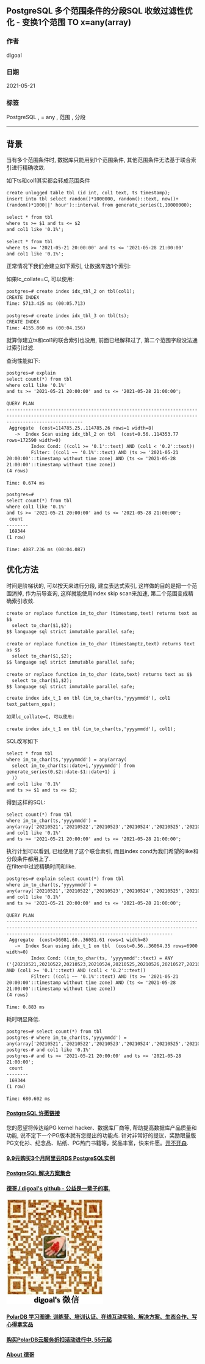 ## PostgreSQL 多个范围条件的分段SQL 收敛过滤性优化 - 变换1个范围 TO x=any(array)   
  
### 作者  
digoal  
  
### 日期  
2021-05-21   
  
### 标签  
PostgreSQL , = any , 范围 , 分段   
  
----  
  
## 背景  
当有多个范围条件时, 数据库只能用到1个范围条件, 其他范围条件无法基于联合索引进行精确收敛.    
  
如下ts和col1其实都会转成范围条件  
  
```  
create unlogged table tbl (id int, col1 text, ts timestamp);  
insert into tbl select random()*1000000, random()::text, now()+(random()*1000||' hour')::interval from generate_series(1,10000000);  
  
select * from tbl   
where ts >= $1 and ts <= $2   
and col1 like '0.1%';   
  
select * from tbl   
where ts >= '2021-05-21 20:00:00' and ts <= '2021-05-28 21:00:00'  
and col1 like '0.1%';   
```  
  
正常情况下我们会建立如下索引, 让数据库选1个索引:  
  
如果lc_collate=C, 可以使用:   
  
```  
postgres=# create index idx_tbl_2 on tbl(col1);  
CREATE INDEX  
Time: 5713.425 ms (00:05.713)  
  
postgres=# create index idx_tbl_3 on tbl(ts);  
CREATE INDEX  
Time: 4155.860 ms (00:04.156)  
```  
  
就算你建立ts和col1的联合索引也没用, 前面已经解释过了, 第二个范围字段没法通过索引过滤.  
  
查询性能如下:  
  
```  
postgres=# explain                                                                                                                                                                                        select count(*) from tbl                                                                                                                                                                                  where col1 like '0.1%'                                                                                                                                                                                    and ts >= '2021-05-21 20:00:00' and ts <= '2021-05-28 21:00:00';  
                                                                               QUERY PLAN                                                                                 
------------------------------------------------------------------------------------------------------------------------------------------------------------------------  
 Aggregate  (cost=114785.25..114785.26 rows=1 width=8)  
   ->  Index Scan using idx_tbl_2 on tbl  (cost=0.56..114353.77 rows=172590 width=0)  
         Index Cond: ((col1 >= '0.1'::text) AND (col1 < '0.2'::text))  
         Filter: ((col1 ~~ '0.1%'::text) AND (ts >= '2021-05-21 20:00:00'::timestamp without time zone) AND (ts <= '2021-05-28 21:00:00'::timestamp without time zone))  
(4 rows)  
  
Time: 0.674 ms  
```  
  
```  
postgres=#                                                                                                                                                                                                select count(*) from tbl                                                                                                                                                                                  where col1 like '0.1%'                                                                                                                                                                                    and ts >= '2021-05-21 20:00:00' and ts <= '2021-05-28 21:00:00';  
 count    
--------  
 169344  
(1 row)  
  
Time: 4087.236 ms (00:04.087)  
```  
  
## 优化方法  
  
时间是阶梯状的, 可以按天来进行分段, 建立表达式索引, 这样做的目的是把一个范围消掉, 作为前导查询, 这样就能使用index skip scan来加速, 第二个范围变成精确索引收敛.    
  
  
```  
create or replace function im_to_char (timestamp,text) returns text as $$  
  select to_char($1,$2);  
$$ language sql strict immutable parallel safe;  
  
create or replace function im_to_char (timestamptz,text) returns text as $$  
  select to_char($1,$2);  
$$ language sql strict immutable parallel safe;  
  
create or replace function im_to_char (date,text) returns text as $$  
  select to_char($1,$2);  
$$ language sql strict immutable parallel safe;  
```  
  
```  
create index idx_t_1 on tbl (im_to_char(ts,'yyyymmdd'), col1 text_pattern_ops);   
  
如果lc_collate=C, 可以使用:   
  
create index idx_t_1 on tbl (im_to_char(ts,'yyyymmdd'), col1);   
```  
  
SQL改写如下  
  
```  
select * from tbl   
where im_to_char(ts,'yyyymmdd') = any(array(  
  select im_to_char(ts::date+i,'yyyymmdd') from generate_series(0,$2::date-$1::date+1) i  
  ))  
and col1 like '0.1%'  
and ts >= $1 and ts <= $2;  
```  
  
得到这样的SQL:  
  
```  
select count(*) from tbl   
where im_to_char(ts,'yyyymmdd') = any(array['20210521','20210522','20210523','20210524','20210525','20210526','20210527','20210528'])  
and col1 like '0.1%'  
and ts >= '2021-05-21 20:00:00' and ts <= '2021-05-28 21:00:00';  
```  
  
执行计划可以看到, 已经使用了这个联合索引, 而且index cond为我们希望的like和分段条件都用上了.  
在filter中过滤精确时间和like.   
  
```  
postgres=# explain select count(*) from tbl                                                                                                                                                               where im_to_char(ts,'yyyymmdd') = any(array['20210521','20210522','20210523','20210524','20210525','20210526','20210527','20210528'])                                                                     and col1 like '0.1%'                                                                                                                                                                                      and ts >= '2021-05-21 20:00:00' and ts <= '2021-05-28 21:00:00';  
                                                                                               QUERY PLAN                                                                                                  
---------------------------------------------------------------------------------------------------------------------------------------------------------------------------------------------------------  
 Aggregate  (cost=36081.60..36081.61 rows=1 width=8)  
   ->  Index Scan using idx_t_1 on tbl  (cost=0.56..36064.35 rows=6900 width=0)  
         Index Cond: ((im_to_char(ts, 'yyyymmdd'::text) = ANY ('{20210521,20210522,20210523,20210524,20210525,20210526,20210527,20210528}'::text[])) AND (col1 >= '0.1'::text) AND (col1 < '0.2'::text))  
         Filter: ((col1 ~~ '0.1%'::text) AND (ts >= '2021-05-21 20:00:00'::timestamp without time zone) AND (ts <= '2021-05-28 21:00:00'::timestamp without time zone))  
(4 rows)  
  
Time: 0.883 ms  
```  
  
耗时明显降低.  
  
```  
postgres=# select count(*) from tbl   
postgres-# where im_to_char(ts,'yyyymmdd') = any(array['20210521','20210522','20210523','20210524','20210525','20210526','20210527','20210528'])  
postgres-# and col1 like '0.1%'  
postgres-# and ts >= '2021-05-21 20:00:00' and ts <= '2021-05-28 21:00:00';  
 count    
--------  
 169344  
(1 row)  
  
Time: 680.602 ms  
```  
    
  
#### [PostgreSQL 许愿链接](https://github.com/digoal/blog/issues/76 "269ac3d1c492e938c0191101c7238216")
您的愿望将传达给PG kernel hacker、数据库厂商等, 帮助提高数据库产品质量和功能, 说不定下一个PG版本就有您提出的功能点. 针对非常好的提议，奖励限量版PG文化衫、纪念品、贴纸、PG热门书籍等，奖品丰富，快来许愿。[开不开森](https://github.com/digoal/blog/issues/76 "269ac3d1c492e938c0191101c7238216").  
  
  
#### [9.9元购买3个月阿里云RDS PostgreSQL实例](https://www.aliyun.com/database/postgresqlactivity "57258f76c37864c6e6d23383d05714ea")
  
  
#### [PostgreSQL 解决方案集合](https://yq.aliyun.com/topic/118 "40cff096e9ed7122c512b35d8561d9c8")
  
  
#### [德哥 / digoal's github - 公益是一辈子的事.](https://github.com/digoal/blog/blob/master/README.md "22709685feb7cab07d30f30387f0a9ae")
  
  
![digoal's wechat](../pic/digoal_weixin.jpg "f7ad92eeba24523fd47a6e1a0e691b59")
  
  
#### [PolarDB 学习图谱: 训练营、培训认证、在线互动实验、解决方案、生态合作、写心得拿奖品](https://www.aliyun.com/database/openpolardb/activity "8642f60e04ed0c814bf9cb9677976bd4")
  
  
#### [购买PolarDB云服务折扣活动进行中, 55元起](https://www.aliyun.com/activity/new/polardb-yunparter?userCode=bsb3t4al "e0495c413bedacabb75ff1e880be465a")
  
  
#### [About 德哥](https://github.com/digoal/blog/blob/master/me/readme.md "a37735981e7704886ffd590565582dd0")
  
